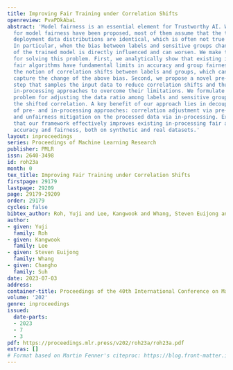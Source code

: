 ```yaml
---
title: Improving Fair Training under Correlation Shifts
openreview: PvaPDkAbaL
abstract: 'Model fairness is an essential element for Trustworthy AI. While many techniques
  for model fairness have been proposed, most of them assume that the training and
  deployment data distributions are identical, which is often not true in practice.
  In particular, when the bias between labels and sensitive groups changes, the fairness
  of the trained model is directly influenced and can worsen. We make two contributions
  for solving this problem. First, we analytically show that existing in-processing
  fair algorithms have fundamental limits in accuracy and group fairness. We utilize
  the notion of correlation shifts between labels and groups, which can explicitly
  capture the change of the above bias. Second, we propose a novel pre-processing
  step that samples the input data to reduce correlation shifts and thus enables the
  in-processing approaches to overcome their limitations. We formulate an optimization
  problem for adjusting the data ratio among labels and sensitive groups to reflect
  the shifted correlation. A key benefit of our approach lies in decoupling the roles
  of pre- and in-processing approaches: correlation adjustment via pre-processing
  and unfairness mitigation on the processed data via in-processing. Experiments show
  that our framework effectively improves existing in-processing fair algorithms w.r.t.
  accuracy and fairness, both on synthetic and real datasets.'
layout: inproceedings
series: Proceedings of Machine Learning Research
publisher: PMLR
issn: 2640-3498
id: roh23a
month: 0
tex_title: Improving Fair Training under Correlation Shifts
firstpage: 29179
lastpage: 29209
page: 29179-29209
order: 29179
cycles: false
bibtex_author: Roh, Yuji and Lee, Kangwook and Whang, Steven Euijong and Suh, Changho
author:
- given: Yuji
  family: Roh
- given: Kangwook
  family: Lee
- given: Steven Euijong
  family: Whang
- given: Changho
  family: Suh
date: 2023-07-03
address: 
container-title: Proceedings of the 40th International Conference on Machine Learning
volume: '202'
genre: inproceedings
issued:
  date-parts:
  - 2023
  - 7
  - 3
pdf: https://proceedings.mlr.press/v202/roh23a/roh23a.pdf
extras: []
# Format based on Martin Fenner's citeproc: https://blog.front-matter.io/posts/citeproc-yaml-for-bibliographies/
---
```

